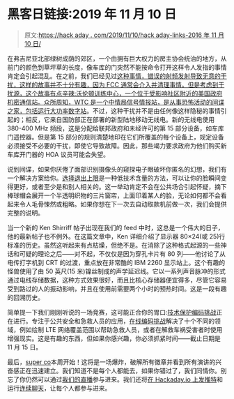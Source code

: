 # 黑客日链接:2019 年 11 月 10 日

> 原文:[https://hack aday . com/2019/11/10/hack aday-links-2016 年 11 月 10 日/](https://hackaday.com/2019/11/10/hackaday-links-november-10-2016/)

在弗吉尼亚北部绿树成荫的郊区，一个由拥有巨大权力的房主协会统治的地方，从前门的颜色到草坪草的长度，像车库的门突然不能按命令打开这样令人发指的事情肯定会引起混乱。在之前，我们已经见过[这种事情，错误的射频发射导致无意的干扰，这样的故事并不十分有趣，因为 FCC 通常会介入并清理事情。但是考虑到干扰源，这个故事有点辛辣:沃伦顿训练中心，一个位于受影响社区附近的美国政府机密通信站。众所周知，WTC 是一个中情局信号情报站，是从事恐怖活动的间谍之家，包括运行大功率](https://hackaday.com/2019/05/15/the-great-ohio-key-fob-mystery-or-honey-i-jammed-the-neighborhood/)[数字站](https://hackaday.com/2015/10/29/secret-radio-stations-by-the-numbers/)。不过，这种干扰并不是由任何像这样隐秘的事情引起的；相反，它来自国防部正在部署的新型陆地移动无线电。新的无线电使用 380-400 MHz 频段，这是分配给联邦政府和未经许可的第 15 部分设备，如车库门遥控器。但是第 15 部分的规则清楚地印在它们所覆盖的每个设备上，规定设备必须接受不必要的干扰，即使它导致故障。因此，那些竭力要求政府为他们购买新车库开门器的 HOA 议员可能会失望。

说到间谍，如果你厌倦了面部识别摄像头的窥探电子眼破坏你匿名的幻想，我们有一个解决方案给你。[选择退出上限](https://www.macpierce.com/the-optout-cap)是一种低技术含量的方法，可以让你的脸瞬间变得更好，或者至少是和别人相关的。这一举动肯定不会在公共场合引起怀疑，摘下棒球帽会展开一个半透明织物的三片窗帘，上面印着某人的脸，无论如何都不会看起来令人毛骨悚然或粗略。如果你想在下一次去自动取款机前做一次，我们会提供完整的说明。

当一个新的 Ken Shirriff 帖子出现在我们的 feed 中时，这总是一个伟大的日子，他的最新帖子也不例外。在这篇文章中，Ken 详细介绍了显示器 80×24(或 25)行标准的历史。虽然这听起来有点枯燥，但绝不是。在消除了这种格式起源的一些神话和可疑的理论之后——对不起，不仅仅是因为穿孔卡片有 80 列——他讨论了从电传打字机到 CRT 的过渡，重点放在非常酷的 IBM 2260 显示站上。这个有趣的怪兽使用了由 50 英尺(15 米)镍丝制成的声学延迟线。它以一系列声音脉冲的形式通过电线存储数据，这种方式效果很好，而且比核心存储器便宜得多，尽管它容易受到路过的人的振动影响，并且在使用前需要两个小时的预热时间。这是一段有趣的回溯历史。

简单提一下我们刚刚听说的一场竞赛，这可能正合你的胃口:[技术保护编码挑战](https://www.techtoprotectchallenge.org/)正在进行。专注于公共安全和急救人员的应用，[在线编码挑战](https://www.techtoprotectchallenge.org/participate-online/)解决了十个不同的领域，例如绘制 LTE 网络覆盖范围以帮助急救人员，或者在解救车祸受害者时使用增强现实。这是有趣的东西，但如果你感兴趣，你必须抓紧时间——截止日期是 11 月 15 日。

最后，[super co](https://hackaday.io/superconference/)本周开始！这将是一场爆炸，破解所有徽章并看到所有演讲的兴奋感正在迅速建立。我们知道不是每个人都能去，如果你错过了，我们同情你。别忘了你仍然可以通过[我们的直播](https://www.youtube.com/user/hackaday/featured)参与进来。我们还将[在 Hackaday.io 上发推特](https://twitter.com/hashtag/supercon)和运行[连续聊天](https://hackaday.io/messages/room/280647)，让每个人都参与进来。